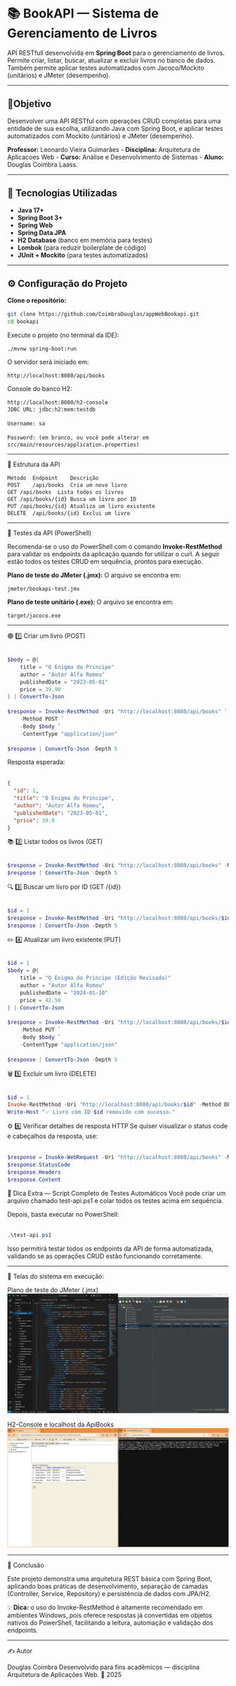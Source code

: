 # 📚 BookAPI — Sistema de Gerenciamento de Livros

API RESTfull desenvolvida em **Spring Boot** para o gerenciamento de livros.  
Permite criar, listar, buscar, atualizar e excluir livros no banco de dados. 
Também permite aplicar testes automatizados com Jacoco/Mockito (unitários) e JMeter (desempenho). 

---

## 📘Objetivo

Desenvolver uma API RESTful com operações CRUD completas para uma entidade de sua escolha, utilizando Java com Spring Boot, e aplicar testes automatizados com Mockito (unitários) e JMeter (desempenho). 

**Professor:** Leonardo Vieira Guimarães - **Disciplina:** Arquitetura de Aplicacoes Web - **Curso:** Análise e Desenvolvimento de Sistemas - **Aluno:** Douglas Coimbra Laass.

---

## 🚀 Tecnologias Utilizadas

- **Java 17+**
- **Spring Boot 3+**
- **Spring Web**
- **Spring Data JPA**
- **H2 Database** (banco em memória para testes)
- **Lombok** (para reduzir boilerplate de código)
- **JUnit + Mockito** (para testes automatizados)

---

## ⚙️ Configuração do Projeto

**Clone o repositório:**

   ```bash
   git clone https://github.com/CoimbraDouglas/appWebBookapi.git
   cd bookapi
   ```
Execute o projeto (no terminal da IDE):

```
./mvnw spring-boot:run
```

O servidor será iniciado em:

```
http://localhost:8080/api/books
```

Console do banco H2:

```
http://localhost:8080/h2-console
JDBC URL: jdbc:h2:mem:testdb

Username: sa

Password: (em branco, ou você pode alterar em src/main/resources/application.properties)
```

---

🧱 Estrutura da API
```
Método	Endpoint	Descrição
POST	/api/books	Cria um novo livro
GET	/api/books	Lista todos os livros
GET	/api/books/{id}	Busca um livro por ID
PUT	/api/books/{id}	Atualiza um livro existente
DELETE	/api/books/{id}	Exclui um livro
```

---

🧪 Testes da API (PowerShell)

Recomenda-se o uso do PowerShell com o comando **Invoke-RestMethod** para validar os endpoints da aplicação quando for utilizar o curl.
A seguir estão todos os testes CRUD em sequência, prontos para execução.

**Plano de teste do JMeter (.jmx):** O arquivo se encontra em: 

```
jmeter/bookapi-test.jmx
```

**Plano de teste unitário (.exe):** O arquivo se encontra em:

```
target/jacoco.exe
```

---

🟢 1️⃣ Criar um livro (POST)
```powershell

$body = @{
    title = "O Enigma do Príncipe"
    author = "Autor Alfa Romeu"
    publishedDate = "2023-05-01"
    price = 39.90
} | ConvertTo-Json

$response = Invoke-RestMethod -Uri "http://localhost:8080/api/books" `
    -Method POST `
    -Body $body `
    -ContentType "application/json"

$response | ConvertTo-Json -Depth 5
```

Resposta esperada:

```json

{
  "id": 1,
  "title": "O Enigma do Príncipe",
  "author": "Autor Alfa Romeu",
  "publishedDate": "2023-05-01",
  "price": 39.9
}
```
📚 2️⃣ Listar todos os livros (GET)

```powershell

$response = Invoke-RestMethod -Uri "http://localhost:8080/api/books" -Method GET
$response | ConvertTo-Json -Depth 5
```

🔍 3️⃣ Buscar um livro por ID (GET /{id})

```powershell

$id = 1
$response = Invoke-RestMethod -Uri "http://localhost:8080/api/books/$id" -Method GET
$response | ConvertTo-Json -Depth 5
```

✏️ 4️⃣ Atualizar um livro existente (PUT)
```powershell

$id = 1
$body = @{
    title = "O Enigma do Príncipe (Edição Revisada)"
    author = "Autor Alfa Romeu"
    publishedDate = "2024-01-10"
    price = 42.50
} | ConvertTo-Json

$response = Invoke-RestMethod -Uri "http://localhost:8080/api/books/$id" `
    -Method PUT `
    -Body $body `
    -ContentType "application/json"

$response | ConvertTo-Json -Depth 5
```

🗑️ 5️⃣ Excluir um livro (DELETE)
```powershell

$id = 1
Invoke-RestMethod -Uri "http://localhost:8080/api/books/$id" -Method DELETE
Write-Host "✅ Livro com ID $id removido com sucesso."
```

⚙️ 6️⃣ Verificar detalhes de resposta HTTP
Se quiser visualizar o status code e cabeçalhos da resposta, use:

```powershell

$response = Invoke-WebRequest -Uri "http://localhost:8080/api/books" -Method GET
$response.StatusCode
$response.Headers
$response.Content
```

🧰 Dica Extra — Script Completo de Testes Automáticos
Você pode criar um arquivo chamado test-api.ps1 e colar todos os testes acima em sequência.

Depois, basta executar no PowerShell:

```powershell

.\test-api.ps1
```

Isso permitirá testar todos os endpoints da API de forma automatizada, validando se as operações CRUD estão funcionando corretamente.

---
📸 Telas do sistema em execução:

Plano de teste do JMeter (.jmx)
![Descrição da Imagem](src/main/resources/images/Cap002.png)

H2-Console e localhost da ApiBooks
![Descrição da Imagem](src/main/resources/images/Cap003.png)

---

📘 Conclusão

Este projeto demonstra uma arquitetura REST básica com Spring Boot, aplicando boas práticas de desenvolvimento, separação de camadas (Controller, Service, Repository) e persistência de dados com JPA/H2.

💡 **Dica:** o uso do Invoke-RestMethod é altamente recomendado em ambientes Windows, pois oferece respostas já convertidas em objetos nativos do PowerShell, facilitando a leitura, automação e validação dos endpoints.

--- 

✍️ Autor

Douglas Coimbra
Desenvolvido para fins acadêmicos — disciplina Arquitetura de Aplicações Web.
📅 2025

